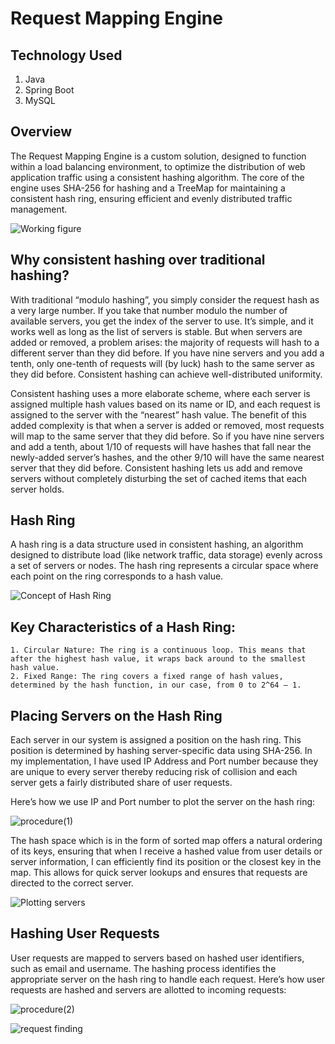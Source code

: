 # Request Mapping Engine

## Technology Used
1. Java
2. Spring Boot
3. MySQL

## Overview
The Request Mapping Engine is a custom solution, designed to function within a load balancing environment, to optimize the distribution of web application traffic using a consistent hashing algorithm. The core of the engine uses SHA-256 for hashing and a TreeMap for maintaining a consistent hash ring, ensuring efficient and evenly distributed traffic management. 

![Working figure](https://github.com/sinhatanmay18/request-mapping-engine/assets/76418883/7c1bf3d7-e500-4b09-8097-f70ea8a27655)


## Why consistent hashing over traditional hashing?
With traditional “modulo hashing”, you simply consider the request hash as a very large number. If you take that number modulo the number of available servers, you get the index of the server to use. It’s simple, and it works well as long as the list of servers is stable. But when servers are added or removed, a problem arises: the majority of requests will hash to a different server than they did before. If you have nine servers and you add a tenth, only one-tenth of requests will (by luck) hash to the same server as they did before. Consistent hashing can achieve well-distributed uniformity.

Consistent hashing uses a more elaborate scheme, where each server is assigned multiple hash values based on its name or ID, and each request is assigned to the server with the “nearest” hash value. The benefit of this added complexity is that when a server is added or removed, most requests will map to the same server that they did before. So if you have nine servers and add a tenth, about 1/10 of requests will have hashes that fall near the newly-added server’s hashes, and the other 9/10 will have the same nearest server that they did before. Consistent hashing lets us add and remove servers without completely disturbing the set of cached items that each server holds.
                                              

## Hash Ring
A hash ring is a data structure used in consistent hashing, an algorithm designed to distribute load (like network traffic, data storage) evenly across a set of servers or nodes. The hash ring represents a circular space where each point on the ring corresponds to a hash value. 

![Concept of Hash Ring](https://github.com/sinhatanmay18/request-mapping-engine/assets/76418883/cd85729e-6812-464e-a645-02865d0a893b)



## Key Characteristics of a Hash Ring:
    1. Circular Nature: The ring is a continuous loop. This means that after the highest hash value, it wraps back around to the smallest hash value.
    2. Fixed Range: The ring covers a fixed range of hash values, determined by the hash function, in our case, from 0 to 2^64 – 1.
       
## Placing Servers on the Hash Ring

Each server in our system is assigned a position on the hash ring. This position is determined by hashing server-specific data using SHA-256. In my implementation, I have used IP Address and Port number because they are unique to every server thereby reducing risk of collision and each server gets a fairly distributed share of user requests. 

Here’s how we use IP and Port number to plot the server on the hash ring:

![procedure(1)](https://github.com/sinhatanmay18/request-mapping-engine/assets/76418883/a3683b22-3813-48b8-b7d5-660651b9d7cf)
                                                    

The hash space which is in the form of sorted map offers a natural ordering of its keys, ensuring that when I receive a hashed value from user details or server information, I can efficiently find its position or the closest key in the map. This allows for quick server lookups and ensures that requests are directed to the correct server.

![Plotting servers](https://github.com/sinhatanmay18/request-mapping-engine/assets/76418883/248556ce-e05d-4af3-8bef-cf32d40410c8)

## Hashing User Requests
User requests are mapped to servers based on hashed user identifiers, such as email and username. The hashing process identifies the appropriate server on the hash ring to handle each request. Here’s how user requests are hashed and servers are allotted to incoming requests:

![procedure(2)](https://github.com/sinhatanmay18/request-mapping-engine/assets/76418883/bd272b55-75c8-47d8-beae-e0eb966fbfe0)

                                                    
![request finding](https://github.com/sinhatanmay18/request-mapping-engine/assets/76418883/7dcf1a8f-7df6-4cae-9b82-2c20877b5669)

                                                     
